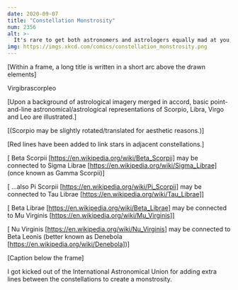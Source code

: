 ```yaml
---
date: 2020-09-07
title: "Constellation Monstrosity"
num: 2356
alt: >-
  It's rare to get both astronomers and astrologers equally mad at you, but apparently I've messed up both a bunch of star location databases AND the will of the fates.
img: https://imgs.xkcd.com/comics/constellation_monstrosity.png
---
```



[Within a frame, a long title is written in a short arc above the drawn elements]

Virgibrascorpleo

[Upon a background of astrological imagery merged in accord, basic point-and-line astronomical/astrological representations of Scorpio, Libra, Virgo and Leo are illustrated.]

[(Scorpio may be slightly rotated/translated for aesthetic reasons.)]

[Red lines have been added to link stars in adjacent constellations.]

[ Beta Scorpii [https://en.wikipedia.org/wiki/Beta_Scorpii] may be connected to Sigma Librae [https://en.wikipedia.org/wiki/Sigma_Librae] (once known as Gamma Scorpii)]

[ ...also Pi Scorpii [https://en.wikipedia.org/wiki/Pi_Scorpii] may be connected to Tau Librae [https://en.wikipedia.org/wiki/Tau_Librae]]

[ Beta Librae [https://en.wikipedia.org/wiki/Beta_Librae] may be connected to Mu Virginis [https://en.wikipedia.org/wiki/Mu_Virginis]]

[ Nu Virginis [https://en.wikipedia.org/wiki/Nu_Virginis] may be connected to Beta Leonis (better known as Denebola [https://en.wikipedia.org/wiki/Denebola])]

[Caption below the frame]

I got kicked out of the International Astronomical Union for adding extra lines between the constellations to create a monstrosity.